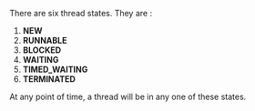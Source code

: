 There are six thread states. They are :

1. **NEW**
2. **RUNNABLE**
3. **BLOCKED**
4. **WAITING**
5. **TIMED_WAITING**
6. **TERMINATED**

At any point of time, a thread will be in any one of these states.